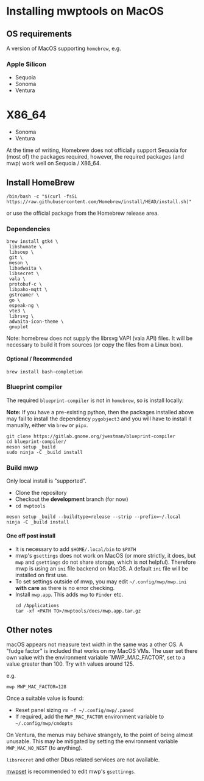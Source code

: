 # Installing mwptools on MacOS

## OS requirements

A version of MacOS supporting `homebrew`, e.g.

### Apple Silicon

* Sequoia
* Sonoma
* Ventura

# X86_64

* Sonoma
* Ventura

At the time of writing, Homebrew does not officially support Sequoia for (most of) the packages required, however, the required packages (and mwp) work well on Sequoia / X86_64.

## Install HomeBrew

```
/bin/bash -c "$(curl -fsSL https://raw.githubusercontent.com/Homebrew/install/HEAD/install.sh)"
```

or use the official package from the Homebrew release area.

### Dependencies

```
brew install gtk4 \
 libshumate \
 libsoup \
 git \
 meson \
 libadwaita \
 libsecret \
 vala \
 protobuf-c \
 libpaho-mqtt \
 gstreamer \
 go \
 espeak-ng \
 vte3 \
 librsvg \
 adwaita-icon-theme \
 gnuplot
```

Note: homebrew does not supply the librsvg VAPI (vala API) files. It will be necessary to build it from sources (or copy the files from a Linux box).

#### Optional / Recommended

```
brew install bash-completion
```


### Blueprint compiler

The required `blueprint-compiler` is not in `homebrew`, so is install locally:

**Note:** If you have a pre-existing python, then the packages installed above may fail to install the dependency `pygobject3` and you will have to install it manually, either via `brew` or `pipx`.

```
git clone https://gitlab.gnome.org/jwestman/blueprint-compiler
cd blueprint-compiler/
meson setup _build
sudo ninja -C _build install
```

### Build mwp

Only local install is "supported".

* Clone the repository
* Checkout the **development** branch (for now)
* `cd mwptools`

```
meson setup _build --buildtype=release --strip --prefix=~/.local
ninja -C _build install
```

#### One off post install

* It is necessary to add `$HOME/.local/bin` to `$PATH`
* mwp's `gsettings` does not work on MacOS (or more strictly, it does, but `mwp` and `gsettings` do not share storage, which is not helpful). Therefore mwp is using an `ini` file backend on MacOS. A default `ini` file will be installed on first use.
* To set settings outside of mwp, you may edit  `~/.config/mwp/mwp.ini` **with care** as there is no error checking.
* Install `mwp.app`. This adds `mwp` to `Finder` etc.
  ```
  cd /Applications
  tar -xf <PATH TO>/mwptools/docs/mwp.app.tar.gz
  ```

## Other notes

macOS appears not measure text width in the same was a other OS. A "fudge factor" is included that works on my MacOS VMs. The user set there own value with the environment variable `MWP_MAC_FACTOR', set to a value greater than 100. Try with values around 125.

e.g.
```
mwp MWP_MAC_FACTOR=128
```
Once a suitable value is found:

* Reset panel sizing `rm -f ~/.config/mwp/.paned`
* If required, add the `MWP_MAC_FACTOR` environment variable to `~/.config/mwp/cmdopts`

On Ventura, the menus may behave strangely, to the point of being almost unusable. This may be mitigated by setting the environment variable `MWP_MAC_NO_NEST` (to anything).

`libsrecret` and other Dbus related services are not available.


[mwpset](mwpset.md) is recommended to edit mwp's `gsettinngs`.
